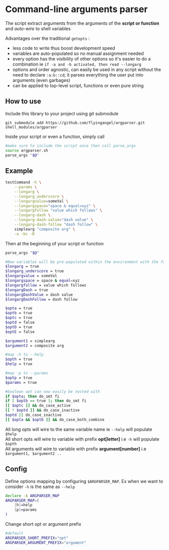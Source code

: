 # Command-line arguments parser

The script extract arguments from the arguments of the **script or function** and _auto-wire_ to shell variables

Advantages over the traditional `getopts` :
* less code to write thus boost development speed
* variables are auto-populated so no manual assignment needed
* every option has the visibility of other options so it's easier to do a combination ie `if -a and -b activated, then read --longarg`
* options and order agnostic, can easily be used in any script without the need to declare `:a:b::cd`; it parses everything the user put into arguments (even garbages)
* can be applied to top-level script, functions or even pure string

## How to use

Include this library to your project using git submodule

    git submodule add https://github.com/flyingangel/argparser.git shell_modules/argparser

Inside your script or even a function, simply call

```bash
#make sure to include the script once then call parse_args
source argparser.sh
parse_args "$@"
```

## Example

```bash
testCommand -h \
    --params \
    --longarg \
    --longarg_underscore \
    --longargvalue=someVal \
    --longargspace="space & equal=xyz" \
    --longargfollow "value which follows" \
    --longarg-dash \
    --longarg-dash-value="dash value" \
    --longarg-dash-follow "dash follow" \
    simplearg "composite arg" \
    -a -bc -D
```

Then at the beginning of your script or function

```bash
parse_args "$@"

#Now variables will be pre-populated within the environment with the following values
$longarg = true
$longarg_underscore = true
$longargvalue = someVal
$longargspace = space & equal=xyz
$longargfollow = value which follows
$longargDash = true
$longargDashValue = dash value
$longargDashFollow = dash follow

$opta = true
$optb = true
$optc = true
$optd = false
$optD = true
$optE = false

$argument1 = simplearg
$argument2 = composite arg

#map -h to --help
$opth = true
$help = true

#map -p to --params
$optp = true
$params = true

#boolean opt can now easily be tested with
if $opta; then do_smt fi
if [ $optb == true ]; then do_smt fi
[[ $optc ]] && do_case_active
[[ ! $optd ]] && do_case_inactive
$optd || do_case_inactive
[[ $opta && $optb ]] && do_case_both_combine
```

All long opts will wire to the same variable name ie `--help` will populate `$help`  
All short opts will wire to variable with prefix **opt[letter]** i.e `-h` will populate `$opth`  
All arguments will wire to variable with prefix **argument[number]** i.e `$argument1, $argument2 ..`

## Config

Define options mapping by configuring `$ARGPARSER_MAP`. Ex when we want to consider `-h` is the same as `--help`

```bash
declare -A ARGPARSER_MAP
ARGPARSER_MAP=(
    [h]=help
    [p]=params
)
```

Change short opt or argument prefix

```bash
#default
ARGPARSER_SHORT_PREFIX="opt"
ARGPARSER_ARGUMENT_PREFIX="argument"
```
